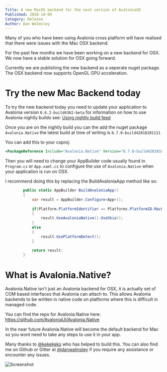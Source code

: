 ```yaml
---
Title: A new MacOS backend for the next version of AvaloniaUI
Published: 2018-10-09
Category: Release
Author: Dan Walmsley
---
```


Many of you who have been using Avalonia cross platform will have realised that there were issues with the Mac OSX backend.

For the past few months we have been working on a new backend for OSX. We now have a stable solution for OSX going forward.

Currently we are publishing the new backend as a seperate nuget package. The OSX backend now supports OpenGL GPU acceleration.

# Try the new Mac Backend today

To try the new backend today you need to update your application to Avalonia version `0.6.2-build6362-beta` for information on how to use Avalonia nightly builds see: [Using nightly build feed](https://github.com/AvaloniaUI/Avalonia/wiki/Using-nightly-build-feed)

Once you are on the nightly build you can the add the nuget package `Avalonia.Native` the latest build at time of writing is
`0.7.0-build42018101111`

You can add this to your csproj:

```xml
<PackageReference Include="Avalonia.Native" Version="0.7.0-build42018101111"/>
```

Then you will need to change your AppBuilder code usually found in `Program.cs` or `App.xaml.cs` to configure the use of `Avalonia.Native` when your application is run on OSX.

I recommend doing this by replacing the BuildAvaloniaApp method like so:

```csharp
        public static AppBuilder BuildAvaloniaApp()
        {
            var result = AppBuilder.Configure<App>();
            
            if(Platform.PlatformIdentifier == Platforms.PlatformID.MacOSX)
            {
                result.UseAvaloniaNative().UseSkia();
            }
            else
            {
                result.UsePlatformDetect();
            }

            return result;
        }


```

# What is Avalonia.Native?

Avalonia.Native isn't just an Avalonia backend for OSX, it is actually set of COM based interfaces that Avalonia can attach to. This allows Avalonia  backends to be written in native code on platforms where this is difficult in managed code.

You can find the repo for Avalonia.Native here:
https://github.com/AvaloniaUI/Avalonia.Native

In the near future Avalonia.Native will become the default backend for Mac so you wont need to take any steps to use it in your app.

Many thanks to [@kekekeks](https://github.com/kekekeks) who has helped to build this. You can also find me on Github or Gitter at [@danwalmsley](https://github.com/danwalmsley) if you require any assistance or encounter any issues.

![Screenshot](https://files.gitter.im/VitalElement/AvalonStudio/51zL/Screen-Shot-2018-10-12-at-00.47.42.png)

